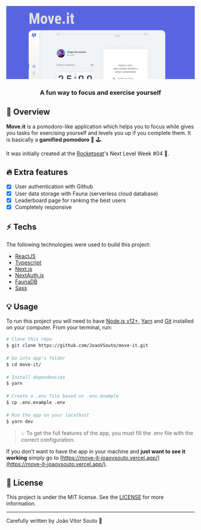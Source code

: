 
![Move it Banner](https://raw.githubusercontent.com/JoaoVSouto/move-it/main/assets/moveit-banner.png)

<h3 align="center">A fun way to focus and exercise yourself</h3>

## :tada: Overview

<b>Move.it</b> is a pomodoro-like application which helps you to focus while gives you tasks for exercising yourself and levels you up if you complete them. It is basically a **gamified pomodoro** :tomato: :joystick:.

It was initially created at the [Rocketseat](https://rocketseat.com.br/)'s Next Level Week #04 :rocket:.

## :fire: Extra features

 - [x] User authentication with Github
 - [x] User data storage with Fauna (serverless cloud database)
 - [x] Leaderboard page for ranking the best users
 - [x] Completely responsive

## :zap: Techs

The following technologies were used to build this project:

- [ReactJS](https://reactjs.org/)
- [Typescript](https://www.typescriptlang.org/)
- [Next.js](https://nextjs.org/)
- [NextAuth.js](https://next-auth.js.org/)
- [FaunaDB](https://fauna.com/)
- [Sass](https://sass-lang.com/)

## :bulb: Usage

To run this project you will need to have [Node.js v12+](https://nodejs.org/en/), [Yarn](https://yarnpkg.com/) and [Git](https://git-scm.com/) installed on your computer. From your terminal, run:

```bash
# Clone this repo
$ git clone https://github.com/JoaoVSouto/move-it.git

# Go into app's folder
$ cd move-it/

# Install dependencies
$ yarn

# Create a .env file based on .env.example
$ cp .env.example .env

# Run the app on your localhost
$ yarn dev
```

> :bulb: To get the full features of the app, you must fill the .env file with the correct configuration.

If you don't want to have the app in your machine and **just want to see it working** simply go to [https://move-it-joaovsouto.vercel.app/](https://move-it-joaovsouto.vercel.app/).

## :page_facing_up: License

This project is under the MIT license. See the [LICENSE](https://github.com/JoaoVSouto/move-it/blob/main/LICENSE) for more information.

---

Carefully written by João Vítor Souto :ocean:
